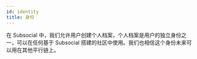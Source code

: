 ```yaml
---
id: identity
title: 身份
---
```


在 Subsocial 中，我们允许用户创建个人档案，个人档案是用户的独立身份之一，可以在任何基于 Subsocial 搭建的社区中使用。我们也相信这个身份未来可以用在其他平行链上。
